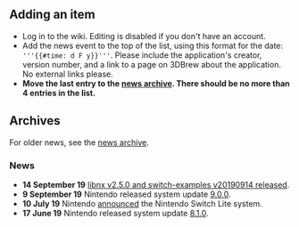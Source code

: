 <noinclude>

## Adding an item

  - Log in to the wiki. Editing is disabled if you don't have an
    account.
  - Add the news event to the top of the list, using this format for the
    date: `'''{{#time: d F y}}'''`. Please include the application's
    creator, version number, and a link to a page on 3DBrew about the
    application. No external links please.
  - **Move the last entry to the [news
    archive](:News%20Archive.md "wikilink"). There should be no more
    than 4 entries in the list.**

## Archives

For older news, see the [news archive](:News%20Archive.md "wikilink").

### News

</noinclude>

  - **14 September 19** [libnx v2.5.0 and switch-examples v20190914
    released](https://devkitpro.org/viewtopic.php?f=13&t=8964).
  - **9 September 19** Nintendo released system update
    [9.0.0](9.0.0.md "wikilink").
  - **10 July 19** Nintendo
    [announced](https://twitter.com/NintendoAmerica/status/1148934589026455552)
    the Nintendo Switch Lite system.
  - **17 June 19** Nintendo released system update
    [8.1.0](8.1.0.md "wikilink").
